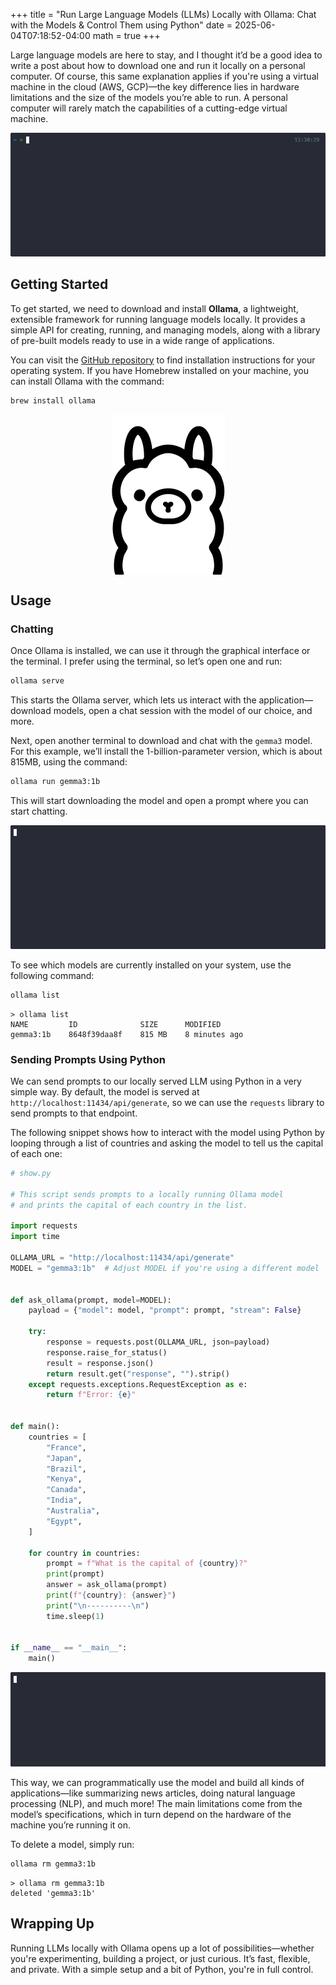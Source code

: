 +++
title = "Run Large Language Models (LLMs) Locally with Ollama: Chat with the Models & Control Them using Python"
date = 2025-06-04T07:18:52-04:00
math = true
+++

Large language models are here to stay, and I thought it’d be a good idea to write a post about how to download one and run it locally on a personal computer. Of course, this same explanation applies if you're using a virtual machine in the cloud (AWS, GCP)—the key difference lies in hardware limitations and the size of the models you’re able to run. A personal computer will rarely match the capabilities of a cutting-edge virtual machine.

![Chatting with model gemma3:1b](./images/ollama_chat.gif)

## Getting Started

To get started, we need to download and install **Ollama**, a lightweight, extensible framework for running language models locally. It provides a simple API for creating, running, and managing models, along with a library of pre-built models ready to use in a wide range of applications.

You can visit the [GitHub repository](https://github.com/ollama/ollama) to find installation instructions for your operating system. If you have Homebrew installed on your machine, you can install Ollama with the command:

```bash
brew install ollama
```


<img src="./images/ollama_icon.png" alt="Ollama is a lightweight, extensible framework for building and running language models on the local machine. It provides a simple API for creating, running, and managing models, as well as a library of pre-built models that can be easily used in a variety of applications." style="display: block; margin: 0 auto; max-width: 100%;"/>

## Usage

### Chatting

Once Ollama is installed, we can use it through the graphical interface or the terminal. I prefer using the terminal, so let’s open one and run:

```bash
ollama serve
```

This starts the Ollama server, which lets us interact with the application—download models, open a chat session with the model of our choice, and more.

Next, open another terminal to download and chat with the `gemma3` model. For this example, we’ll install the 1-billion-parameter version, which is about 815MB, using the command:

```bash
ollama run gemma3:1b
```

This will start downloading the model and open a prompt where you can start chatting.

![Downloading and chatting with model gemma3:1b](./images/ollama_run.gif)

To see which models are currently installed on your system, use the following command:

```bash
ollama list
```

```
> ollama list
NAME         ID              SIZE      MODIFIED
gemma3:1b    8648f39daa8f    815 MB    8 minutes ago
```

### Sending Prompts Using Python

We can send prompts to our locally served LLM using Python in a very simple way. By default, the model is served at `http://localhost:11434/api/generate`, so we can use the `requests` library to send prompts to that endpoint.

The following snippet shows how to interact with the model using Python by looping through a list of countries and asking the model to tell us the capital of each one:

```python
# show.py

# This script sends prompts to a locally running Ollama model
# and prints the capital of each country in the list.

import requests
import time

OLLAMA_URL = "http://localhost:11434/api/generate"
MODEL = "gemma3:1b"  # Adjust MODEL if you're using a different model


def ask_ollama(prompt, model=MODEL):
    payload = {"model": model, "prompt": prompt, "stream": False}

    try:
        response = requests.post(OLLAMA_URL, json=payload)
        response.raise_for_status()
        result = response.json()
        return result.get("response", "").strip()
    except requests.exceptions.RequestException as e:
        return f"Error: {e}"


def main():
    countries = [
        "France",
        "Japan",
        "Brazil",
        "Kenya",
        "Canada",
        "India",
        "Australia",
        "Egypt",
    ]

    for country in countries:
        prompt = f"What is the capital of {country}?"
        print(prompt)
        answer = ask_ollama(prompt)
        print(f"{country}: {answer}")
        print("\n----------\n")
        time.sleep(1)


if __name__ == "__main__":
    main()
```

![Sending prompts using Python](./images/ollama_python.gif)

This way, we can programmatically use the model and build all kinds of applications—like summarizing news articles, doing natural language processing (NLP), and much more! The main limitations come from the model’s specifications, which in turn depend on the hardware of the machine you’re running it on.

To delete a model, simply run:

```bash
ollama rm gemma3:1b
```

```
> ollama rm gemma3:1b
deleted 'gemma3:1b'
```

## Wrapping Up

Running LLMs locally with Ollama opens up a lot of possibilities—whether you're experimenting, building a project, or just curious. It’s fast, flexible, and private. With a simple setup and a bit of Python, you're in full control.